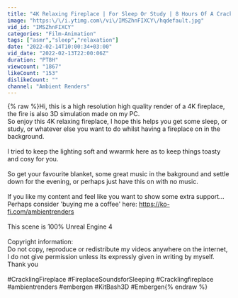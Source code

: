 ```yaml
---
title: "4K Relaxing Fireplace | For Sleep Or Study | 8 Hours Of A Crackling Fireplace | Cozy Fireplace"
image: "https:\/\/i.ytimg.com\/vi\/IMSZhnFIXCY\/hqdefault.jpg"
vid_id: "IMSZhnFIXCY"
categories: "Film-Animation"
tags: ["asmr","sleep","relaxation"]
date: "2022-02-14T10:00:34+03:00"
vid_date: "2022-02-13T22:00:06Z"
duration: "PT8H"
viewcount: "1867"
likeCount: "153"
dislikeCount: ""
channel: "Ambient Renders"
---
```

{% raw %}Hi, this is a high resolution high quality render of a 4K fireplace, the fire is also 3D simulation made on my PC. <br />So enjoy this 4K relaxing fireplace, I hope this helps you get some sleep, or study, or whatever else you want to do whilst having a fireplace on in the background. <br /><br />I tried to keep the lighting soft and wwarmk here as to keep things toasty and cosy for you.<br /><br />So get your favourite blanket, some great music in the bakground and settle down for the evening, or perhaps just have this on with no music.<br /><br />If you like my content and feel like you want to show some extra support...<br />Perhaps consider 'buying me a coffee' here: <a rel="nofollow" target="blank" href="https://ko-fi.com/ambientrenders">https://ko-fi.com/ambientrenders</a><br /><br />This scene is 100% Unreal Engine 4<br /><br />Copyright information:<br />Do not copy, reproduce or redistribute my videos anywhere on the internet, I do not give permission unless its expressly given in writing by myself. Thank you<br /><br />#CracklingFireplace #FireplaceSoundsforSleeping #Cracklingfireplace #ambientrenders #embergen #KitBash3D #Embergen{% endraw %}
